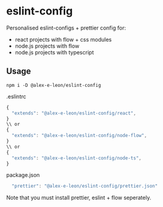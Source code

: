 # eslint-config

Personalised eslint-configs + prettier config for:

- react projects with flow + css modules
- node.js projects with flow
- node.js projects with typescript 


## Usage

`npm i -D @alex-e-leon/eslint-config`

.eslintrc
```js
{
  "extends": "@alex-e-leon/eslint-config/react",
}
\\ or
{
  "extends": "@alex-e-leon/eslint-config/node-flow",
}
\\ or
{
  "extends": "@alex-e-leon/eslint-config/node-ts",
}
```

package.json
```js
  "prettier": "@alex-e-leon/eslint-config/prettier.json"
```

Note that you must install prettier, eslint + flow seperately.
